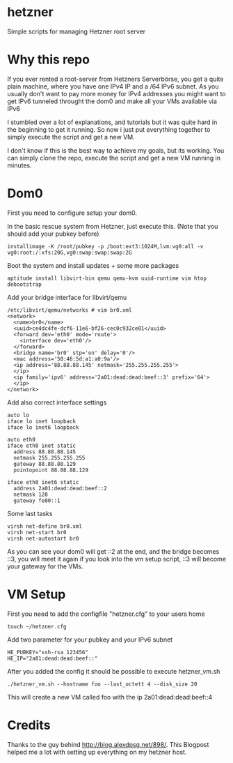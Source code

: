 # hetzner
Simple scripts for managing Hetzner root server

# Why this repo
If you ever rented a root-server from Hetzners Serverbörse, you get a quite
plain machine, where you have one IPv4 IP and a /64 IPv6 subnet.
As you usually don't want to pay more money for IPv4 addresses you might want
to get IPv6 tunneled throught the dom0 and make all your VMs available via IPv6

I stumbled over a lot of explanations, and tutorials but it was quite hard in
the beginning to get it running. So now i just put everything together to
simply execute the script and get a new VM.

I don't know if this is the best way to achieve my goals, but its working.
You can simply clone the repo, execute the script and get a new VM running in
minutes.

# Dom0
First you need to configure setup your dom0.

In the basic rescue system from Hetzner, just execute this.
(Note that you should add your pubkey before)

	installimage -K /root/pubkey -p /boot:ext3:1024M,lvm:vg0:all -v vg0:root:/:xfs:20G,vg0:swap:swap:swap:2G

Boot the system and install updates + some more packages

	aptitude install libvirt-bin qemu qemu-kvm uuid-runtime vim htop debootstrap

Add your bridge interface for libvirt/qemu

	/etc/libvirt/qemu/networks # vim br0.xml
	<network>
	  <name>br0</name>
	  <uuid>ce4dc4fe-dcf6-11e6-bf26-cec0c932ce01</uuid>
	  <forward dev='eth0' mode='route'>
		<interface dev='eth0'/>
	  </forward>
	  <bridge name='br0' stp='on' delay='0'/>
	  <mac address='50:46:5d:a1:a0:9a'/>
	  <ip address='88.88.88.145' netmask='255.255.255.255'>
	  </ip>
	  <ip family='ipv6' address='2a01:dead:dead:beef::3' prefix='64'>
	  </ip>
	</network>

Add also correct interface settings

	auto lo
	iface lo inet loopback
	iface lo inet6 loopback

	auto eth0
	iface eth0 inet static
	  address 88.88.88.145
	  netmask 255.255.255.255
	  gateway 88.88.88.129
	  pointopoint 88.88.88.129

	iface eth0 inet6 static
	  address 2a01:dead:dead:beef::2
	  netmask 128
	  gateway fe80::1

Some last tasks

	virsh net-define br0.xml
	virsh net-start br0
	virsh net-autostart br0


As you can see your dom0 will get ::2 at the end, and the bridge becomes ::3,
you will meet it again if you look into the vm setup script, ::3 will become
your gateway for the VMs.

# VM Setup

First you need to add the configfile "hetzner.cfg" to your users home

    touch ~/hetzner.cfg

Add two parameter for your pubkey and your IPv6 subnet

    HE_PUBKEY="ssh-rsa 123456"
    HE_IP="2a01:dead:dead:beef::"


After you added the config it should be possible to execute hetzner_vm.sh

    ./hetzner_vm.sh --hostname foo --last_octett 4 --disk_size 20

This will create a new VM called foo with the ip 2a01:dead:dead:beef::4

# Credits

Thanks to the guy behind http://blog.alexdpsg.net/898/. This Blogpost helped
me a lot with setting up everything on my hetzner host.

